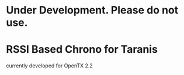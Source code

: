 # Under Development. Please do not use.
# RSSI Based Chrono for Taranis
currently developed for OpenTX 2.2
